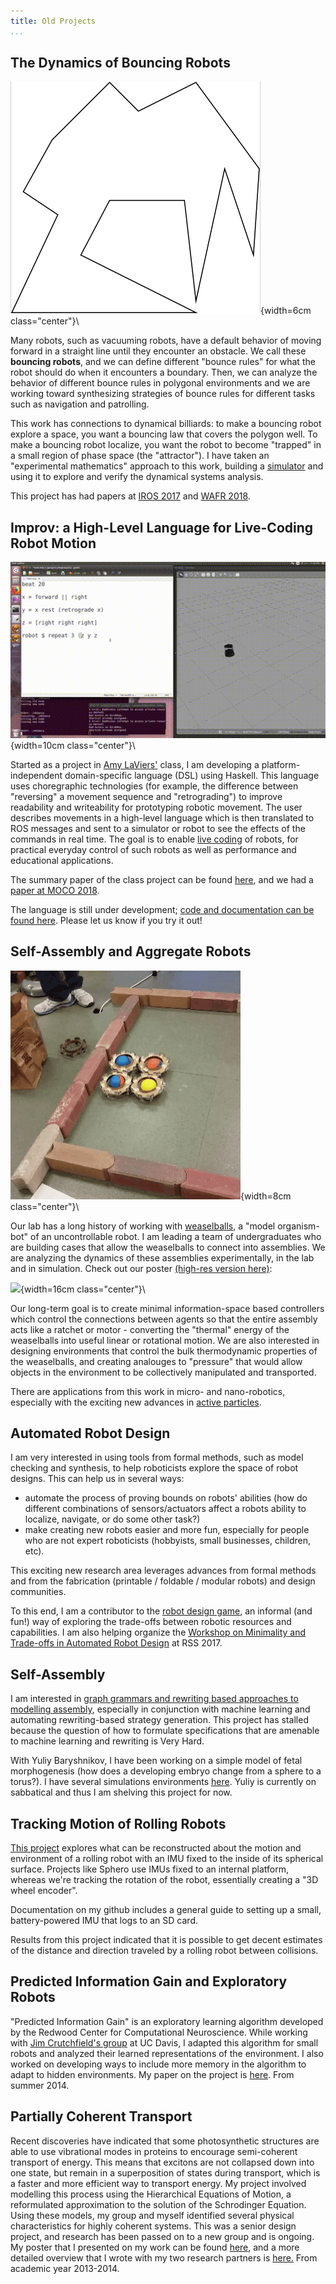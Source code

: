 ```yaml
---
title: Old Projects
...
```



The Dynamics of Bouncing Robots
-------------------------------

![](images/cycles.gif){width=6cm class="center"}\

Many robots, such as vacuuming robots, have a default behavior of moving
forward in a straight line until they encounter an obstacle. We call these **bouncing robots**, 
and we can define different "bounce rules" for what the robot should do when it
encounters a boundary. Then, we can analyze the behavior of different bounce
rules in polygonal environments and we are working toward synthesizing
strategies of bounce rules for different tasks such as navigation and
patrolling.

This work has connections to dynamical billiards: to make a bouncing
robot explore a space, you want a bouncing law that covers the polygon well. To
make a bouncing robot localize, you want the robot to become "trapped" in a
small region of phase space (the "attractor"). I have taken an "experimental
mathematics" approach to this work, building a 
[simulator](https://github.com/alexandroid000/bounce) and using it to explore
and verify the dynamical systems analysis.

This project has had papers at [IROS 2017](images/NilBecLav_IROS_17.pdf) and
[WAFR 2018](images/wafr_paper.pdf).

Improv: a High-Level Language for Live-Coding Robot Motion
----------------------------------------------------------

![](images/improv_demo.gif){width=10cm class="center"}\


Started as a project in [Amy LaViers'](http://radlab.mechse.illinois.edu/)
class, I am developing a platform-independent domain-specific language (DSL)
using Haskell. This language uses choregraphic technologies (for example, the
difference between "reversing" a movement sequence and "retrograding") to
improve readability and writeability for prototyping robotic movement.
The user describes movements in a high-level language which is then translated to ROS
messages and sent to a simulator or robot to see the effects of the commands in real
time. The goal is to enable [live coding](https://toplap.org/about/) of robots,
for practical everyday control of such robots as well as performance and
educational applications.

The summary paper of the class project can be found
[here](images/improv_paper_17.pdf), and we had a [paper at
MOCO 2018](images/NilGladMattLaV_18.pdf).

The language is still under development; [code and documentation can be found
here](https://github.com/alexandroid000/improv). Please let us know if you try
it out!

Self-Assembly and Aggregate Robots
-------------

![](images/weaselballs_movement.gif){width=8cm class="center"}\


Our lab has a long history of working with [weaselballs](https://www.youtube.com/watch?v=sDg4frI4rcw), a "model organism-bot" of an
uncontrollable robot.
I am leading a team of undergraduates who are building cases that allow the
weaselballs to connect into assemblies. We are analyzing the
 dynamics of these assemblies experimentally, in the lab and in
simulation. Check out our poster [(high-res version
here)](images/research_fair_Jan_2018.pdf):

![](images/research_fair_Jan_2018.jpg){width=16cm class="center"}\

Our long-term goal is to create minimal
information-space based controllers which control the connections between agents
so that the entire assembly acts like a ratchet or motor - converting the
"thermal" energy of the weaselballs into useful linear or rotational motion. We
are also interested in designing environments that control the bulk
thermodynamic properties of the weaselballs, and creating analouges to
"pressure" that would allow objects in the environment to be collectively
manipulated and transported.

There are applications from this work in micro- and nano-robotics, especially
with the exciting new advances in [active
particles](https://journals.aps.org/rmp/abstract/10.1103/RevModPhys.88.045006).

Automated Robot Design
----------------------

I am very interested in using tools from formal methods, such as model checking
and synthesis, to help roboticists explore the space of robot designs. This can
help us in several ways:

-   automate the process of proving bounds on robots' abilities (how do
    different combinations of sensors/actuators affect a robots ability to
    localize, navigate, or do some other task?)
-   make creating new robots easier and more fun, especially for people who are
    not expert roboticists (hobbyists, small businesses, children, etc).
    
This exciting new research area leverages advances from formal methods and from
the fabrication (printable / foldable / modular robots) and design communities.

To this end, I am a contributor to the [robot design
game](http://robot-design.org), an informal (and fun!) way of exploring the
trade-offs between robotic resources and capabilities. I am also helping
organize the [Workshop on Minimality and Trade-offs in Automated Robot
Design](http://minimality.mit.edu) at RSS 2017.



Self-Assembly
-------------

I am
interested in [graph grammars and rewriting based approaches to modelling
assembly](https://github.com/alexandroid000/gg), especially in conjunction with
machine learning and automating rewriting-based strategy generation. This
project has stalled because the question of how to formulate specifications that
are amenable to machine learning and rewriting is Very Hard.

With Yuliy Baryshnikov, I have been working on a simple
model of fetal morphogenesis (how does a developing embryo change from a sphere
to a torus?). I have several simulations environments
[here](https://github.com/alexandroid000/morpho). Yuliy is currently on
sabbatical and thus I am shelving this project for now.

Tracking Motion of Rolling Robots
---------------------------------

[This project](https://github.com/alexandroid000/imu) explores what can be
reconstructed about the motion and environment of a rolling robot with an IMU
fixed to the inside of its spherical surface. Projects like Sphero use IMUs
fixed to an internal platform, whereas we're tracking the rotation of the robot,
essentially creating a "3D wheel encoder".

Documentation on my github includes a general guide to setting up a
small, battery-powered IMU that logs to an SD card.

Results from this project indicated that it is possible to get decent estimates
of the distance and direction traveled by a rolling robot between collisions.

Predicted Information Gain and Exploratory Robots
-------------------------------------------------


"Predicted Information Gain" is an exploratory learning algorithm developed by
the Redwood Center for Computational Neuroscience. While working with [Jim
Crutchfield's group](http://csc.ucdavis.edu/~chaos/) at UC Davis, I adapted this
algorithm for small robots and analyzed their learned representations of the
environment. I also worked on developing ways to include more memory in the
algorithm to adapt to hidden environments. My paper on the project is
[here](images/NillesPIG.pdf). From summer 2014.

Partially Coherent Transport
----------------------------


Recent discoveries have indicated that some photosynthetic structures
are able to use vibrational modes in proteins to encourage semi-coherent
transport of energy. This means that excitons are not collapsed down
into one state, but remain in a superposition of states during
transport, which is a faster and more efficient way to transport energy.
My project involved modelling this process using the Hierarchical
Equations of Motion, a reformulated approximation to the solution of the
Schrodinger Equation. Using these models, my group and myself identified
several physical characteristics for highly coherent systems. This was a
senior design project, and research has been passed on to a new group
and is ongoing. My poster that I presented on my work can be found
[here](images/NillesPoster.pdf), and a more detailed overview that I
wrote with my two research partners is
[here.](images/senior-design-summary.pdf) From academic year 2013-2014.
